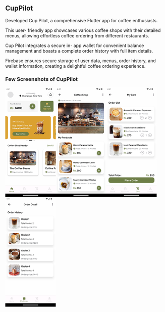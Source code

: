## CupPilot

Developed Cup Pilot, a comprehensive Flutter app for coffee enthusiasts. 

This user- friendly app showcases various coffee shops with their detailed menus, allowing effortless coffee ordering from different restaurants. 

Cup Pilot integrates a secure in- app wallet for convenient balance management and boasts a complete order history with full item details. 

Firebase ensures secure storage of user data, menus, order history, and wallet information, creating a delightful coffee ordering experience.

### Few Screenshots of CupPilot

<a href="url"><img src="https://github.com/purvangpatel03/Cup-Pilot/blob/main/assets/coffee_home_page.png" align="left" width="160" ></a>

<a href="url"><img src="https://github.com/purvangpatel03/Cup-Pilot/blob/main/assets/coffee_res_page.png" align="left" width="160" ></a>

<a href="url"><img src="https://github.com/purvangpatel03/Cup-Pilot/blob/main/assets/coffee_cart_page.png" align="left" width="160" ></a>

<a href="url"><img src="https://github.com/purvangpatel03/Cup-Pilot/blob/main/assets/coffee_order_page.png" align="left" width="160" ></a>

